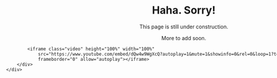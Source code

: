 <!DOCTYPE html>
<html lang="en">

<head>
    <meta charset="UTF-8" />
    <meta http-equiv="X-UA-Compatible" content="IE=edge" />
    <meta name="viewport" content="width=device-width, initial-scale=1.0" />
    <title>Kate Jermina</title>
    <link rel="shortcut icon" type="image/png" href="images/favicon.ico" />
    <meta name="description"
        content="Kate Jermina | Portfolio. Connect with me if you want to collaborate for projects!">
    <meta name="keywords" content="portfolio, web developer, it">
    <meta name="author" content="Kate Jermina">
    <link href="https://cdn.jsdelivr.net/npm/bootstrap@5.0.2/dist/css/bootstrap.min.css" rel="stylesheet"
        integrity="sha384-EVSTQN3/azprG1Anm3QDgpJLIm9Nao0Yz1ztcQTwFspd3yD65VohhpuuCOmLASjC" crossorigin="anonymous">
    <link rel="stylesheet" href="css/styles.css" />
</head>

<body>
    <div class="content">
        <div class="video-container">
            <div class="content-text">
                <h1>Haha. Sorry!</h1>
                <p>This page is still under construction.</p>
                <p>More to add soon.</p>
            </div>

            <iframe class="video" height="100%" width="100%"
                src="https://www.youtube.com/embed/dQw4w9WgXcQ?autoplay=1&mute=1&showinfo=0&rel=0&loop=1?t=212"
                frameborder="0" allow="autoplay"></iframe>
        </div>
    </div>
</body>

<style>
    .content-text {
        position: sticky;
        padding-top: 5%;
        text-align: center;
        z-index: 100;
    }

    .video-container {
        width: 100vw;
        height: 100vh;
    }

    .video {
        position: absolute;
        top: 50%;
        left: 50%;
        width: 100vw;
        height: 100vh;
        transform: translate(-50%, -50%);
        z-index: 99;
    }
</style>

</html>
